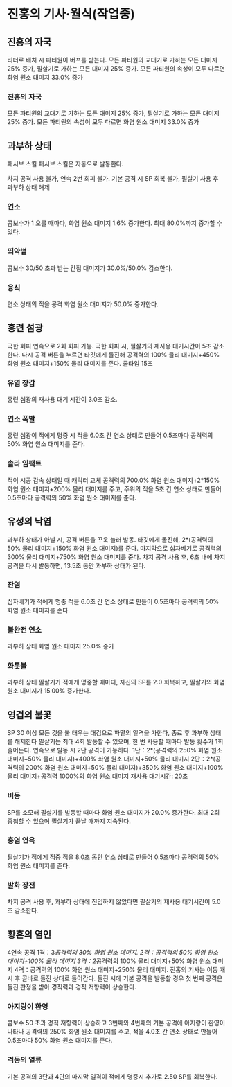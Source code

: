 # 진홍의 기사·월식(작업중)

## 진홍의 자국

리더로 배치 시 파티원이 버프를 받는다.
모든 파티원의 교대기로 가하는 모든 대미지 25% 증가, 필살기로 가하는 모든 대미지 25% 증가. 모든 파티원의 속성이 모두 다르면 화염 원소 대미지 33.0% 증가

### 진홍의 자국

모든 파티원의 교대기로 가하는 모든 대미지 25% 증가, 필살기로 가하는 모든 대미지 25% 증가. 모든 파티원의 속성이 모두 다르면 화염 원소 대미지 33.0% 증가

## 과부하 상태

패시브 스킬
패시브 스킬은 자동으로 발동한다.

차지 공격 사용 불가, 연속 2번 회피 불가. 기본 공격 시 SP 회복 불가, 필살기 사용 후 과부하 상태 해제

### 연소

콤보수가 1 오를 때마다, 화염 원소 대미지 1.6% 증가한다. 최대 80.0%까지 증가할 수 있다.

### 뙤약볕

콤보수 30/50 초과
받는 간접 대미지가 30.0%/50.0% 감소한다.

### 융식

연소 상태의 적을 공격
화염 원소 대미지가 50.0% 증가한다.

## 홍련 섬광

극한 회피
연속으로 2회 회피 가능. 극한 회피 시, 필살기의 재사용 대기시간이 5초 감소한다. 다시 공격 버튼을 누르면 타깃에게 돌진해 공격력의 100% 물리 대미지+450% 화염 원소 대미지+150% 물리 대미지를 준다. 쿨타임 15초

### 유염 장갑

홍련 섬광의 재사용 대기 시간이 3.0초 감소.

### 연소 폭발

홍련 섬광이 적에게 명중 시 적을 6.0초 간 연소 상태로 만들어 0.5초마다 공격력의 50% 화염 원소 대미지를 준다.

### 솔라 임팩트

적이 시공 감속 상태일 때 캐릭터 교체
공격력의 700.0% 화염 원소 대미지+2\*150% 화염 원소 대미지+200% 물리 대미지를 주고, 주위의 적을 5초 간 연소 상태로 만들어 0.5초마다 공격력의 50% 화염 원소 대미지를 준다.

## 유성의 낙염

과부하 상태가 아닐 시, 공격 버튼을 꾸욱 눌러 발동.
타깃에게 돌진해, 2\*(공격력의 50% 물리 대미지+150% 화염 원소 대미지)를 준다. 마지막으로 십자베기로 공격력의 300% 물리 대미지+750% 화염 원소 대미지를 준다.
차지 공격 사용 후, 6초 내에 차지 공격을 다시 발동하면, 13.5초 동안 과부하 상태가 된다.

### 잔염

십자베기가 적에게 명중
적을 6.0초 간 연소 상태로 만들어 0.5초마다 공격력의 50% 화염 원소 대미지를 준다.

### 불완전 연소

과부하 상태
화염 원소 대미지 25.0% 증가

### 화톳불

과부하 상태
필살기가 적에게 명중할 때마다, 자신의 SP를 2.0 회복하고, 필살기의 화염 원소 대미지가 15.00% 증가한다.

## 영겁의 불꽃

SP 30 이상
모든 것을 불 태우는 대검으로 파멸의 일격을 가한다, 종료 후 과부하 상태를 해제한다 필살기는 최대 4회 발동할 수 있으며, 한 번 사용할 때마다 발동 횟수가 1회 줄어든다. 연속으로 발동 시 2단 공격이 가능하다.
1단：2*(공격력의 250% 화염 원소 대미지+50% 물리 대미지)+400% 화염 원소 대미지+50% 물리 대미지
2단：2*(공격력의 200% 화염 원소 대미지+50% 물리 대미지)+350% 화염 원소 대미지+100% 물리 대미지+공격력 1000%의 화염 원소 대미지 재사용 대기시간: 20초

### 비등

SP를 소모해 필살기를 발동할 때마다 화염 원소 대미지가 20.0% 증가한다. 최대 2회 중첩할 수 있으며 필살기가 끝날 때까지 지속된다.

### 홍염 연옥

필살기가 적에게 적중
적을 8.0초 동안 연소 상태로 만들어 0.5초마다 공격력의 50% 화염 원소 대미지를 준다.

### 발화 장전

차지 공격 사용 후, 과부하 상태에 진입하지 않았다면 필살기의 재사용 대기시간이 5.0초 감소한다.

## 황혼의 염인

4연속 공격
1격：3*공격력의 30% 화염 원소 대미지.
2격：공격력의 50% 화염 원소 대미지+100% 물리 대미지
3격：2*공격력의 100% 물리 대미지+50% 화염 원소 대미지
4격：공격력의 100% 화염 원소 대미지+250% 물리 대미지.
진홍의 기사는 이동 개시 후 곧바로 돌진 상태로 들어간다. 돌진 시에 기본 공격을 발동할 경우 첫 번째 공격은 돌진 판정을 받아 경직력과 경직 저항력이 상승한다.

### 아지랑이 환영

콤보수 50 초과
경직 저항력이 상승하고 3번째와 4번째의 기본 공격에 아지랑이 환영이 나타나 공격력의 250% 화염 원소 대미지를 주고, 적을 4.0초 간 연소 상태로 만들어 0.5초마다 50% 화염 원소 대미지를 준다.

### 격동의 열류

기본 공격의 3단과 4단의 마지막 일격이 적에게 명중시 추가로 2.50 SP를 회복한다.
